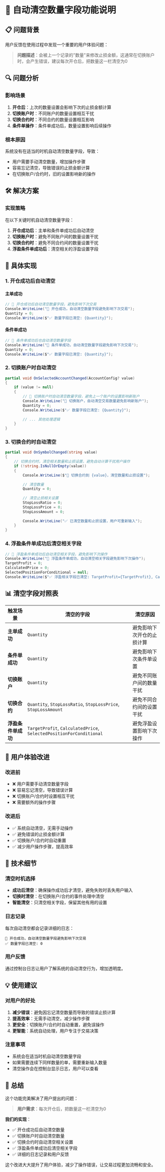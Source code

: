# 🧹 自动清空数量字段功能说明

## 📋 问题背景

用户反馈在使用过程中发现一个重要的用户体验问题：

> **问题描述**：会被上一个记录的"数量"来修改止损金额，这通常在切换账户时，会产生错误，建议每次开仓后，把数量这一栏清空为0

## 🔍 问题分析

### **影响场景**
1. **开仓后**：上次的数量设置会影响下次的止损金额计算
2. **切换账户时**：不同账户的数量设置相互干扰
3. **切换合约时**：不同合约的数量设置相互影响
4. **条件单操作**：条件单成功后，数量设置影响后续操作

### **根本原因**
系统没有在适当的时机自动清空数量字段，导致：
- 用户需要手动清空数量，增加操作步骤
- 容易忘记清空，导致错误的止损金额计算
- 在切换账户/合约时，旧的设置影响新的操作

## 🛠️ 解决方案

### **实现策略**
在以下关键时机自动清空数量字段：

1. **开仓成功后**：主单和条件单成功后自动清空
2. **切换账户时**：避免不同账户间的数量设置干扰
3. **切换合约时**：避免不同合约间的数量设置干扰
4. **浮盈条件单成功后**：清空相关的浮盈设置字段

## 🎯 具体实现

### **1. 开仓成功后自动清空**

#### **主单成功**
```csharp
// 🎯 开仓成功后自动清空数量字段，避免影响下次交易
Console.WriteLine("🧹 开仓成功，自动清空数量字段避免影响下次交易");
Quantity = 0;
Console.WriteLine($"✅ 数量字段已清空: {Quantity}");
```

#### **条件单成功**
```csharp
// 🎯 条件单成功后也自动清空数量字段
Console.WriteLine("🧹 条件单成功，自动清空数量字段避免影响下次交易");
Quantity = 0;
Console.WriteLine($"✅ 数量字段已清空: {Quantity}");
```

### **2. 切换账户时自动清空**
```csharp
partial void OnSelectedAccountChanged(AccountConfig? value)
{
    if (value != null)
    {
        // 🎯 切换账户时自动清空数量字段，避免上一个账户的设置影响新账户
        Console.WriteLine("🧹 切换账户，自动清空交易数量避免影响新账户");
        Quantity = 0;
        Console.WriteLine($"✅ 数量字段已清空: {Quantity}");
        
        // ... 其他处理逻辑
    }
}
```

### **3. 切换合约时自动清空**
```csharp
partial void OnSymbolChanged(string value)
{
    // 切换合约时，清空相关数量和止损设置，避免自动计算干扰用户操作
    if (!string.IsNullOrEmpty(value))
    {
        Console.WriteLine($"🔄 切换合约到 {value}，清空数量和止损设置");
        
        // 清空数量
        Quantity = 0;
        
        // 清空止损相关设置
        StopLossRatio = 0;
        StopLossPrice = 0;
        StopLossAmount = 0;
        
        Console.WriteLine("✅ 已清空数量和止损设置，用户可重新输入");
    }
}
```

### **4. 浮盈条件单成功后清空相关字段**
```csharp
// 🎯 浮盈条件单成功后自动清空相关字段，避免影响下次操作
Console.WriteLine("🧹 浮盈条件单成功，自动清空相关字段避免影响下次操作");
TargetProfit = 0;
CalculatedPrice = 0;
SelectedPositionForConditional = null;
Console.WriteLine($"✅ 浮盈相关字段已清空: TargetProfit={TargetProfit}, CalculatedPrice={CalculatedPrice}, SelectedPosition=null");
```

## 📊 清空字段对照表

| 触发场景 | 清空的字段 | 清空原因 |
|---------|-----------|----------|
| **主单成功** | `Quantity` | 避免影响下次开仓的止损计算 |
| **条件单成功** | `Quantity` | 避免影响下次条件单设置 |
| **切换账户** | `Quantity` | 避免不同账户间的数量干扰 |
| **切换合约** | `Quantity`, `StopLossRatio`, `StopLossPrice`, `StopLossAmount` | 避免不同合约间的设置干扰 |
| **浮盈条件单成功** | `TargetProfit`, `CalculatedPrice`, `SelectedPositionForConditional` | 避免浮盈设置影响下次操作 |

## 🎯 用户体验改进

### **改进前**
- ❌ 用户需要手动清空数量字段
- ❌ 容易忘记清空，导致错误计算
- ❌ 切换账户/合约时设置相互干扰
- ❌ 需要额外的操作步骤

### **改进后**
- ✅ 系统自动清空，无需手动操作
- ✅ 避免错误的止损金额计算
- ✅ 切换账户/合约时自动重置
- ✅ 减少用户操作步骤，提高效率

## 🔧 技术细节

### **清空时机选择**
- **成功后清空**：确保操作成功后才清空，避免失败时丢失用户输入
- **切换时清空**：在切换账户/合约的事件处理中清空
- **智能清空**：只清空相关字段，保留其他有用的设置

### **日志记录**
每次自动清空都会记录详细的日志：
```
🧹 开仓成功，自动清空数量字段避免影响下次交易
✅ 数量字段已清空: 0
```

### **用户反馈**
通过控制台日志让用户了解系统的自动清空行为，增加透明度。

## 💡 使用建议

### **对用户的好处**
1. **减少错误**：避免因忘记清空数量而导致的错误止损计算
2. **提高效率**：无需手动清空，减少操作步骤
3. **更安全**：切换账户/合约时自动重置，避免误操作
4. **更智能**：系统自动处理，用户专注于交易决策

### **注意事项**
- 系统会在适当时机自动清空数量字段
- 如果需要连续下同样数量的单，需要重新输入数量
- 清空操作会在控制台显示日志，用户可以查看

## 🎉 总结

这个功能完美解决了用户提出的问题：

> **用户需求**：每次开仓后，把数量这一栏清空为0

**我们的实现**：
- ✅ 开仓成功后自动清空数量
- ✅ 切换账户时自动清空数量  
- ✅ 切换合约时自动清空相关设置
- ✅ 浮盈条件单成功后清空相关字段
- ✅ 详细的日志记录和用户反馈

这个改进大大提升了用户体验，减少了操作错误，让交易过程更加流畅和安全。 